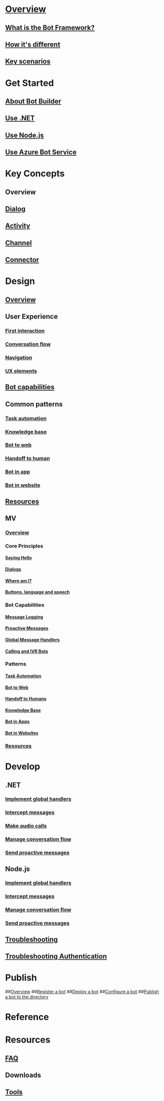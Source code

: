 # [Overview](index.md)
## [What is the Bot Framework?](bot-framework-what-is-bot-framework.md)
## [How it's different](bot-framework-benefits.md)
## [Key scenarios](bot-framework-scenarios.md)
# Get Started
## [About Bot Builder](bot-framework-botbuilder-overview.md)
## [Use .NET](bot-framework-dotnet-getstarted.md)
## [Use Node.js](bot-framework-nodejs-getstarted.md)
## [Use Azure Bot Service](bot-framework-azure-getstarted.md)
# Key Concepts
## Overview
## [Dialog](bot-framework-dialog-concept.md)
## [Activity](bot-framework-activity-concept.md)
## [Channel](bot-framework-channel-concept.md)
## [Connector](bot-framework-connector-concept.md)
# Design
## [Overview](bot-framework-design-overview.md)
## User Experience
### [First interaction](bot-framework-design-core-greeting.md)
### [Conversation flow](bot-framework-design-core-dialogs.md)
### [Navigation](bot-framework-design-core-navigation.md)
### [UX elements](bot-framework-design-core-ux-elements.md)
## [Bot capabilities](bot-framework-design-capabilities.md)
## Common patterns
### [Task automation](bot-framework-design-patterns-task.md)
### [Knowledge base](bot-framework-design-patterns-knowledge-base.md)
### [Bot to web](bot-framework-design-patterns-bot-to-web.md)
### [Handoff to human](bot-framework-design-patterns-human-handoff.md)
### [Bot in app](bot-framework-design-patterns-bot-in-app.md)
### [Bot in website](bot-framework-design-patterns-bot-in-website.md)
## [Resources](bot-framework-design-resources.md)
## MV
### [Overview](designing-bots/index.md)
### Core Principles
#### [Saying Hello](designing-bots/core/greeting.md)
#### [Dialogs](designing-bots/core/dialogs.md)
#### [Where am I?](designing-bots/core/navigation.md)
#### [Buttons, language and speech](designing-bots/core/ux-elements.md)
### Bot Capabilities
#### [Message Logging](designing-bots/capabilities/message-log.md)
#### [Proactive Messages](designing-bots/capabilities/proactive.md)
#### [Global Message Handlers](designing-bots/capabilities/global-handler.md)
#### [Calling and IVR Bots](designing-bots/capabilities/calling-bot.md)
### Patterns
#### [Task Automation](designing-bots/patterns/task.md)
#### [Bot to Web](designing-bots/patterns/bot-to-web.md)
#### [Handoff to Humans](designing-bots/patterns/human-handoff.md)
#### [Knowledge Base](designing-bots/patterns/kb.md)
#### [Bot in Apps](designing-bots/patterns/bot-in-apps.md)
#### [Bot in Websites](designing-bots/patterns/bot-in-websites.md)
### [Resources](designing-bots/resources/index.md)
# Develop
## .NET
### [Implement global handlers](bot-framework-dotnet-howto-global-handlers.md)
### [Intercept messages](bot-framework-dotnet-howto-middleware.md)
### [Make audio calls](bot-framework-dotnet-howto-audio-calls.md)
### [Manage conversation flow](bot-framework-dotnet-howto-manage-conversation-flow.md)
### [Send proactive messages](bot-framework-dotnet-howto-proactive-messages.md)
## Node.js
### [Implement global handlers](bot-framework-nodejs-howto-global-handlers.md)
### [Intercept messages](bot-framework-nodejs-howto-middleware.md)
### [Manage conversation flow](bot-framework-nodejs-howto-manage-conversation-flow.md)
### [Send proactive messages](bot-framework-nodejs-howto-proactive-messages.md)
## [Troubleshooting](bot-framework-troubleshooting-guide.md)
## [Troubleshooting Authentication](bot-framework-troubleshooting-auth.md)






# Publish
##[Overview](bot-framework-publish-overview.md)
##[Register a bot](bot-framework-publish-register.md)
##[Deploy a bot](bot-framework-publish-deploy.md)
##[Configure a bot](bot-framework-publish-configure.md)
##[Publish a bot to the directory](bot-framework-publish-add-to-directory.md)
# Reference
# Resources
## [FAQ](bot-framework-faq.md)
## Downloads
## [Tools](bot-framework-tools.md)
